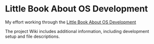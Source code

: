 # Little Book About OS Development

My effort working through the [Little Book About OS Development](http://littleosbook.github.io/)

The project Wiki includes additional information, including development setup and file descriptions.
